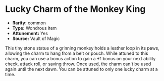 
# Lucky Charm of the Monkey King

* **Rarity:** common 
* **Type:** Wondrous item
* **Attunement:** Yes
* **Source:** Vault of Magic


This tiny stone statue of a grinning monkey holds a leather loop in its paws, allowing the charm to hang from a belt or pouch. While attuned to this charm, you can use a bonus action to gain a +1 bonus on your next ability check, attack roll, or saving throw. Once used, the charm can't be used again until the next dawn. You can be attuned to only one lucky charm at a time.
